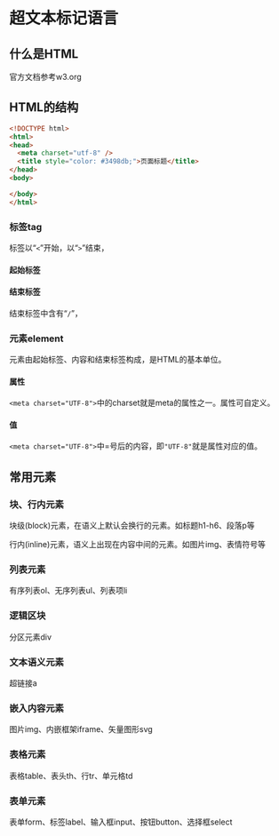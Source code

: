 # 超文本标记语言

## 什么是HTML

官方文档参考w3.org

## HTML的结构

```html
<!DOCTYPE html>
<html>
<head>
  <meta charset="utf-8" />
  <title style="color: #3498db;">页面标题</title>
</head>
<body>

</body>
</html>
```

### 标签tag

标签以“`<`​”开始，以“`>`​”结束，

#### 起始标签

<title>文档标题</title>

#### 结束标签

结束标签中含有“`/`​”，

### 元素element

元素由起始标签、内容和结束标签构成，是HTML的基本单位。

<title>文档标题</title>

#### 属性

​`<meta charset="UTF-8">`​中的charset就是meta的属性之一。属性可自定义。

#### 值

​`<meta charset="UTF-8">`​中=号后的内容，即`"UTF-8"`​就是属性对应的值。

## 常用元素

### 块、行内元素

块级(block)元素，在语义上默认会换行的元素。如标题h1-h6、段落p等

行内(inline)元素，语义上出现在内容中间的元素。如图片img、表情符号等

### 列表元素

有序列表ol、无序列表ul、列表项li

### 逻辑区块

分区元素div

### 文本语义元素

超链接a

### 嵌入内容元素

图片img、内嵌框架iframe、矢量图形svg

### 表格元素

表格table、表头th、行tr、单元格td

### 表单元素

表单form、标签label、输入框input、按钮button、选择框select
